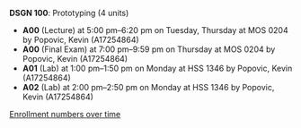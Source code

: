 **DSGN 100**: Prototyping (4 units)

- **A00** (Lecture) at 5:00 pm–6:20 pm on Tuesday, Thursday at MOS 0204 by Popovic, Kevin (A17254864)
- **A00** (Final Exam) at 7:00 pm–9:59 pm on Thursday at MOS 0204 by Popovic, Kevin (A17254864)
- **A01** (Lab) at 1:00 pm–1:50 pm on Monday at HSS 1346 by Popovic, Kevin (A17254864)
- **A02** (Lab) at 2:00 pm–2:50 pm on Monday at HSS 1346 by Popovic, Kevin (A17254864)

[Enrollment numbers over time](./DSGN100.tsv)
